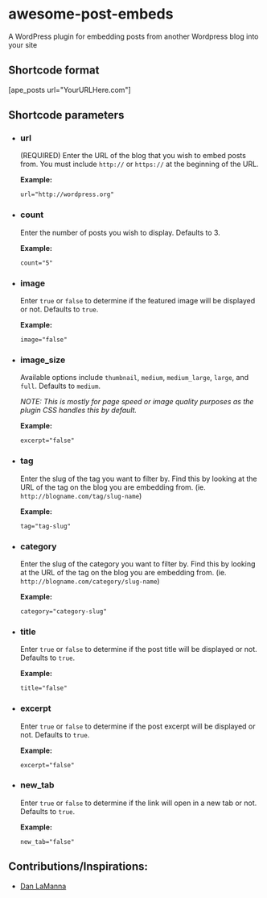 # awesome-post-embeds
A WordPress plugin for embedding posts from another Wordpress blog into your site

## Shortcode format
[ape_posts url="YourURLHere.com"]

## Shortcode parameters
* ### url
  (REQUIRED) Enter the URL of the blog that you wish to embed posts from. You must include `http://` or `https://` at the beginning of the URL.

  __Example:__
  ```
  url="http://wordpress.org"
  ```
* ### count
  Enter the number of posts you wish to display. Defaults to 3.

  __Example:__
  ```
  count="5"
  ```
* ### image
  Enter `true` or `false` to determine if the featured image will be displayed or not. Defaults to `true`.

  __Example:__
  ```
  image="false"
  ```
* ### image_size
  Available options include `thumbnail`, `medium`, `medium_large`, `large`, and `full`. Defaults to `medium`.
  
  _NOTE: This is mostly for page speed or image quality purposes as the plugin CSS handles this by default._

  __Example:__
  ```
  excerpt="false"
  ```
* ### tag
  Enter the slug of the tag you want to filter by. Find this by looking at the URL of the tag on the blog you are embedding from. (ie. `http://blogname.com/tag/slug-name`)

  __Example:__
  ```
  tag="tag-slug"
  ```
* ### category
  Enter the slug of the category you want to filter by. Find this by looking at the URL of the tag on the blog you are embedding from. (ie. `http://blogname.com/category/slug-name`)

  __Example:__
  ```
  category="category-slug"
  ```
* ### title
  Enter `true` or `false` to determine if the post title will be displayed or not. Defaults to `true`.

  __Example:__
  ```
  title="false"
  ```
* ### excerpt
  Enter `true` or `false` to determine if the post excerpt will be displayed or not. Defaults to `true`.

  __Example:__
  ```
  excerpt="false"
  ```
* ### new_tab
  Enter `true` or `false` to determine if the link will open in a new tab or not. Defaults to `true`.

  __Example:__
  ```
  new_tab="false"
  ```

## Contributions/Inspirations:
* [Dan LaManna](https://github.com/danlamanna)
